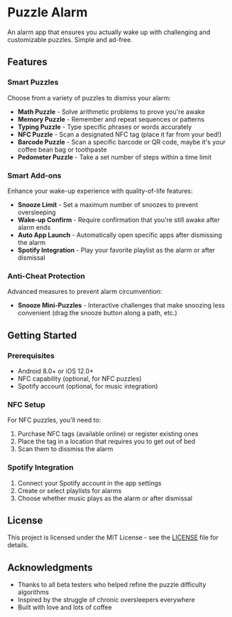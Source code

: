 # Puzzle Alarm

An alarm app that ensures you actually wake up with challenging and customizable puzzles. Simple and ad-free.

## Features

### Smart Puzzles
Choose from a variety of puzzles to dismiss your alarm:

- **Math Puzzle** - Solve arithmetic problems to prove you're awake
- **Memory Puzzle** - Remember and repeat sequences or patterns  
- **Typing Puzzle** - Type specific phrases or words accurately
- **NFC Puzzle** - Scan a designated NFC tag (place it far from your bed!)
- **Barcode Puzzle** - Scan a specific barcode or QR code, maybe it's your coffee bean bag or toothpaste
- **Pedometer Puzzle** - Take a set number of steps within a time  limit

### Smart Add-ons
Enhance your wake-up experience with quality-of-life features:

- **Snooze Limit** - Set a maximum number of snoozes to prevent oversleeping
- **Wake-up Confirm** - Require confirmation that you're still awake after alarm ends
- **Auto App Launch** - Automatically open specific apps after dismissing the alarm
- **Spotify Integration** - Play your favorite playlist as the alarm or after dismissal

### Anti-Cheat Protection
Advanced measures to prevent alarm circumvention:

- **Snooze Mini-Puzzles** - Interactive challenges that make snoozing less convenient (drag the snooze button along a path, etc.)

## Getting Started

### Prerequisites

- Android 8.0+ or iOS 12.0+
- NFC capability (optional, for NFC puzzles)
- Spotify account (optional, for music integration)

### NFC Setup

For NFC puzzles, you'll need to:

1. Purchase NFC tags (available online) or register existing ones
2. Place the tag in a location that requires you to get out of bed
3. Scan them to dissmiss the alarm

### Spotify Integration

1. Connect your Spotify account in the app settings
2. Create or select playlists for alarms
3. Choose whether music plays as the alarm or after dismissal

## License

This project is licensed under the MIT License - see the [LICENSE](LICENSE) file for details.

## Acknowledgments

- Thanks to all beta testers who helped refine the puzzle difficulty algorithms
- Inspired by the struggle of chronic oversleepers everywhere
- Built with love and lots of coffee
